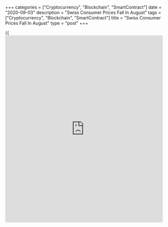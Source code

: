 +++
categories = ["Cryptocurrency", "Blockchain", "SmartContract"]
date = "2020-09-03"
description = "Swiss Consumer Prices Fall In August"
tags = ["Cryptocurrency", "Blockchain", "SmartContract"]
title = "Swiss Consumer Prices Fall In August"
type = "post"
+++

{{<iframe id="large-banner" src="https://www.bounty.group/#slide=20.0" width="100%" height="600" scrolling="no" style="border: 0px solid rgb(216, 221, 230); border-radius: 3px;">}}

Switzerland's consumer prices continued to decline in August, data from
the Federal Statistical Office showed on Thursday.

The consumer price index decreased 0.9 percent year-on-year in August,
the same rate of fall as seen in July. Economists had expected a 0.8
percent fall.

On a monthly basis, consumer prices remained unchanged in August.
Economists forecast a 0.1 percent rise.

Prices for clothing and footwear, accommodation, and communication
increased in August, while those for air transport, travel package and
housing rent declined.

The core CPI fell 0.4 percent annually in August and remained unchanged
from the previous month.

The EU measure of harmonized index of consumer prices rose 0.1 percent
monthly in August and declined 1.4 percent from the previous year.

For comments and feedback [contact](https://www.playgroundfx.com/contact/): editorial@rtt[news](https://www.letsplayfx.com/blog/forex-news-website/).com

[Economic News][1]

 **What parts of the world are seeing the best (and worst) economic
performances lately? Click[here][2] to check out our [Econ Scorecard][2]
and find out! See up-to-the-moment [ranking](https://www.playgroundfx.com/blog/crypto-exchange-ranking/)s for the best and worst
performers in [GDP][3], [unemployment rate][4], [inflation][5] and much
more.**

   1. www.rtt[news](https://www.letsplayfx.com/blog/forex-news-website/).com/Content/EconomicNews.aspx
   2. www.rtt[news](https://www.letsplayfx.com/blog/forex-news-website/).com/economic-scorecard/world-rank/retail-sales/highest-performance.aspx
   3. www.rtt[news](https://www.letsplayfx.com/blog/forex-news-website/).com/economic-scorecard/world-rank/GDP/highest-performance.aspx
   4. www.rtt[news](https://www.letsplayfx.com/blog/forex-news-website/).com/economic-scorecard/world-rank/unemployment-rate/lowest-performance.aspx
   5. www.rtt[news](https://www.letsplayfx.com/blog/forex-news-website/).com/economic-scorecard/world-rank/CPI/highest-performance.aspx
